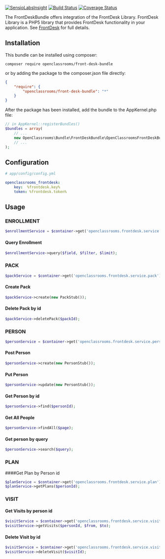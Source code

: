 [![SensioLabsInsight](https://insight.sensiolabs.com/projects/35e8fb65-9fb3-4e98-82dd-305ef058a784/mini.png)](https://insight.sensiolabs.com/projects/35e8fb65-9fb3-4e98-82dd-305ef058a784)
[![Build Status](https://travis-ci.org/OpenClassrooms/FrontDeskBundle.svg?branch=master)](https://travis-ci.org/OpenClassrooms/FrontDeskBundle.svg?branch=master)
[![Coverage Status](https://coveralls.io/repos/github/OpenClassrooms/FrontDeskBundle/badge.svg?branch=master)](https://coveralls.io/github/OpenClassrooms/FrontDeskBundle?branch=master)

The FrontDeskBundle offers integration of the FrontDesk Library.
FrontDesk Library is a PHP5 library that provides FrontDesk functionality in your application.
See [FrontDesk](https://github.com/OpenClassrooms/FrontDesk) for full details.

## Installation
This bundle can be installed using composer:

```composer require openclassrooms/front-desk-bundle```

or by adding the package to the composer.json file directly:

```json
{
    "require": {
        "openclassrooms/front-desk-bundle": "*"
    }
}
```

After the package has been installed, add the bundle to the AppKernel.php file:
```php
// in AppKernel::registerBundles()
$bundles = array(
    // ...
    new OpenClassrooms\Bundle\FrontDeskBundle\OpenClassroomsFrontDeskBundle(),
    // ...
);
```

## Configuration
```yml
# app/config/config.yml

openclassrooms_frontdesk:
    key:  %frontdesk.key%
    token: %frontdesk.token%
```

## Usage
### ENROLLMENT
```php
$enrollmentService = $container->get('openclassrooms.frontdesk.service.enrollment');
```
#### Query Enrollment
```php
$enrollmentService->query($field, $filter, $limit);
```

### PACK
```php
$packService = $container->get('openclassrooms.frontdesk.service.pack');
```
#### Create Pack 
```php
$packService->create(new PackStub());
```
#### Delete Pack by id
```php
$packService->deletePack($packId); 
```

### PERSON
```php 
$personService = $container->get('openclassrooms.frontdesk.service.person');
```
#### Post Person
```php 
$personService->create(new PersonStub());
```
#### Put Person
```php 
$personService->update(new PersonStub());
```
#### Get Person by id
```php 
$personService->find($personId);
```
#### Get All People
```php 
$personService->findAll($page);
```
#### Get person by query
```php 
$personService->search($query);
```

### PLAN
####Get Plan by Person id 
```php
$planService = $container->get('openclassrooms.frontdesk.service.plan');
$planService->getPlans($personId);
```

### VISIT
#### Get Visits by person id 
```php
$visitService = $container->get('openclassrooms.frontdesk.service.visit');
$visitService->getVisits($personId, $from, $to);
```
#### Delete Visit by id 
```php
$visitService = $container->get('openclassrooms.frontdesk.service.visit');
$visitService->deleteVisit($visitId);
```
